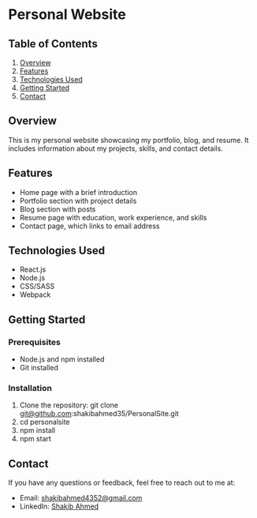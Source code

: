 # Personal Website

## Table of Contents
1. [Overview](#overview)
2. [Features](#features)
3. [Technologies Used](#technologies-used)
4. [Getting Started](#getting-started)
5. [Contact](#contact)

## Overview

This is my personal website showcasing my portfolio, blog, and resume. It includes information about my projects, skills, and contact details.

## Features
- Home page with a brief introduction
- Portfolio section with project details
- Blog section with posts
- Resume page with education, work experience, and skills
- Contact page, which links to email address

## Technologies Used
- React.js
- Node.js
- CSS/SASS
- Webpack

## Getting Started

### Prerequisites
- Node.js and npm installed
- Git installed

### Installation
1. Clone the repository:
   git clone git@github.com:shakibahmed35/PersonalSite.git
2. cd personalsite
3. npm install
4. npm start

## Contact
If you have any questions or feedback, feel free to reach out to me at:
- Email: shakibahmed4352@gmail.com
- LinkedIn: [Shakib Ahmed](https://www.linkedin.com/in/shakib-ahmed-00/)
